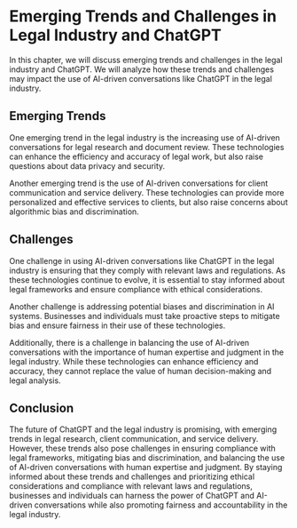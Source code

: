 Emerging Trends and Challenges in Legal Industry and ChatGPT
======================================================================================================

In this chapter, we will discuss emerging trends and challenges in the legal industry and ChatGPT. We will analyze how these trends and challenges may impact the use of AI-driven conversations like ChatGPT in the legal industry.

Emerging Trends
---------------

One emerging trend in the legal industry is the increasing use of AI-driven conversations for legal research and document review. These technologies can enhance the efficiency and accuracy of legal work, but also raise questions about data privacy and security.

Another emerging trend is the use of AI-driven conversations for client communication and service delivery. These technologies can provide more personalized and effective services to clients, but also raise concerns about algorithmic bias and discrimination.

Challenges
----------

One challenge in using AI-driven conversations like ChatGPT in the legal industry is ensuring that they comply with relevant laws and regulations. As these technologies continue to evolve, it is essential to stay informed about legal frameworks and ensure compliance with ethical considerations.

Another challenge is addressing potential biases and discrimination in AI systems. Businesses and individuals must take proactive steps to mitigate bias and ensure fairness in their use of these technologies.

Additionally, there is a challenge in balancing the use of AI-driven conversations with the importance of human expertise and judgment in the legal industry. While these technologies can enhance efficiency and accuracy, they cannot replace the value of human decision-making and legal analysis.

Conclusion
----------

The future of ChatGPT and the legal industry is promising, with emerging trends in legal research, client communication, and service delivery. However, these trends also pose challenges in ensuring compliance with legal frameworks, mitigating bias and discrimination, and balancing the use of AI-driven conversations with human expertise and judgment. By staying informed about these trends and challenges and prioritizing ethical considerations and compliance with relevant laws and regulations, businesses and individuals can harness the power of ChatGPT and AI-driven conversations while also promoting fairness and accountability in the legal industry.
